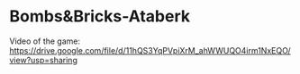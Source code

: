 # Bombs&Bricks-Ataberk

Video of the game:
https://drive.google.com/file/d/11hQS3YqPVpiXrM_ahWWUQO4irm1NxEQO/view?usp=sharing
